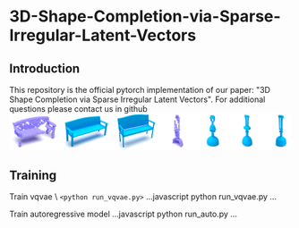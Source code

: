 # 3D-Shape-Completion-via-Sparse-Irregular-Latent-Vectors
## Introduction
This repository is the official pytorch implementation of our paper: "3D Shape Completion via Sparse Irregular Latent Vectors". For additional questions please contact us in github
![image](https://github.com/ESANN-23/3D-Shape-Completion-via-Sparse-Irregular-Latent-Vectors/blob/main/image/figure1.png)

## Training
Train vqvae \\
`<python run_vqvae.py>`
...javascript
  python run_vqvae.py
...

Train autoregressive model
...javascript
  python run_auto.py
...

